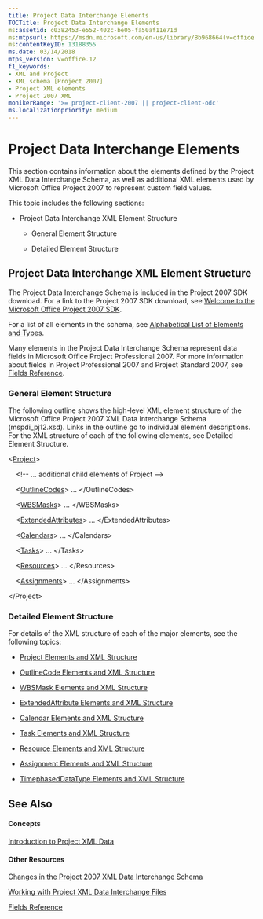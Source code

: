 ```yaml
---
title: Project Data Interchange Elements
TOCTitle: Project Data Interchange Elements
ms:assetid: c0382453-e552-402c-be05-fa50af11e71d
ms:mtpsurl: https://msdn.microsoft.com/en-us/library/Bb968664(v=office.12)
ms:contentKeyID: 13188355
ms.date: 03/14/2018
mtps_version: v=office.12
f1_keywords:
- XML and Project
- XML schema [Project 2007]
- Project XML elements
- Project 2007 XML
monikerRange: '>= project-client-2007 || project-client-odc'
ms.localizationpriority: medium
---
```


# Project Data Interchange Elements




This section contains information about the elements defined by the Project XML Data Interchange Schema, as well as additional XML elements used by Microsoft Office Project 2007 to represent custom field values.

This topic includes the following sections:

  - Project Data Interchange XML Element Structure
    
      - General Element Structure
    
      - Detailed Element Structure

## Project Data Interchange XML Element Structure

The Project Data Interchange Schema is included in the Project 2007 SDK download. For a link to the Project 2007 SDK download, see [Welcome to the Microsoft Office Project 2007 SDK](https://msdn.microsoft.com/en-us/library/ms512767).

For a list of all elements in the schema, see [Alphabetical List of Elements and Types](alphabetical-list-of-elements-and-types.md).

Many elements in the Project Data Interchange Schema represent data fields in Microsoft Office Project Professional 2007. For more information about fields in Project Professional 2007 and Project Standard 2007, see [Fields Reference](https://support.microsoft.com/office/available-fields-reference-615a4563-1cc3-40f4-b66f-1b17e793a460#ID0EBBD=Office_2007).

### General Element Structure

The following outline shows the high-level XML element structure of the Microsoft Office Project 2007 XML Data Interchange Schema (mspdi\_pj12.xsd). Links in the outline go to individual element descriptions. For the XML structure of each of the following elements, see Detailed Element Structure.

\<[Project](project-element.md)\>

    \<\!-- … additional child elements of Project --\>

    \<[OutlineCodes](outlinecodes-element.md)\> … \</OutlineCodes\>

    \<[WBSMasks](wbsmasks-element.md)\> … \</WBSMasks\>

    \<[ExtendedAttributes](extendedattributes-element.md)\> … \</ExtendedAttributes\>

    \<[Calendars](calendars-element.md)\> … \</Calendars\>

    \<[Tasks](tasks-element.md)\> … \</Tasks\>

    \<[Resources](resources-element.md)\> … \</Resources\>

    \<[Assignments](assignments-element.md)\> … \</Assignments\>

\</Project\>

### Detailed Element Structure

For details of the XML structure of each of the major elements, see the following topics:

  - [Project Elements and XML Structure](project-elements-and-xml-structure.md)

  - [OutlineCode Elements and XML Structure](outlinecode-elements-and-xml-structure.md)

  - [WBSMask Elements and XML Structure](wbsmask-elements-and-xml-structure.md)

  - [ExtendedAttribute Elements and XML Structure](extendedattribute-elements-and-xml-structure.md)

  - [Calendar Elements and XML Structure](calendar-elements-and-xml-structure.md)

  - [Task Elements and XML Structure](task-elements-and-xml-structure.md)

  - [Resource Elements and XML Structure](resource-elements-and-xml-structure.md)

  - [Assignment Elements and XML Structure](assignment-elements-and-xml-structure.md)

  - [TimephasedDataType Elements and XML Structure](timephaseddatatype-elements-and-xml-structure.md)

## See Also

#### Concepts

[Introduction to Project XML Data](introduction-to-project-xml-data.md)

#### Other Resources

[Changes in the Project 2007 XML Data Interchange Schema](changes-in-the-project-2007-xml-data-interchange-schema.md)

[Working with Project XML Data Interchange Files](working-with-project-xml-data-interchange-files.md)

[Fields Reference](https://support.microsoft.com/office/available-fields-reference-615a4563-1cc3-40f4-b66f-1b17e793a460#ID0EBBD=Office_2007)


